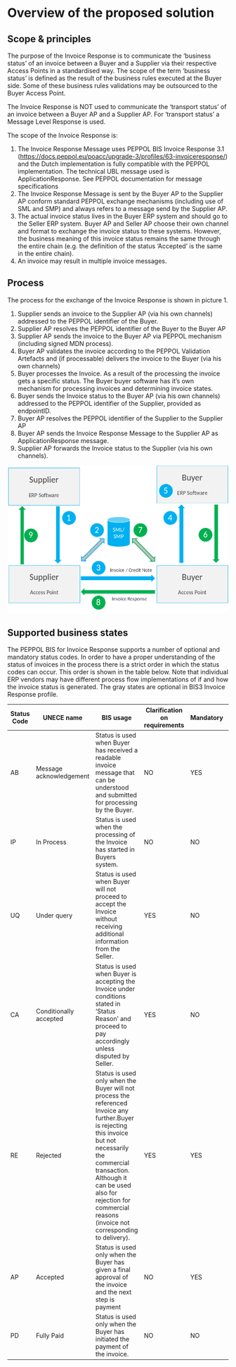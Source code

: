 # Overview of the proposed solution

## Scope & principles

The purpose of the Invoice Response is to communicate the ‘business status’ of an invoice between a Buyer and a Supplier via their respective Access Points in a standardised way.
The scope of the term ‘business status’ is defined as the result of the business rules executed at the Buyer side. Some of these business rules validations may be outsourced to the Buyer Access Point.

The Invoice Response is NOT used to communicate the ‘transport status’ of an invoice between a Buyer AP and a Supplier AP. For ‘transport status’ a Message Level Response is used.

The scope of the Invoice Response is:

1. The Invoice Response Message uses PEPPOL BIS Invoice Response 3.1 (https://docs.peppol.eu/poacc/upgrade-3/profiles/63-invoiceresponse/) and the Dutch implementation is fully compatible with the PEPPOL implementation. The technical UBL message used is ApplicationResponse. See PEPPOL documentation for message specifications
2. The Invoice Response Message is sent by the Buyer AP to the Supplier AP conform standard PEPPOL exchange mechanisms (including use of SML and SMP) and always refers to a message send by the Supplier AP. 
3. The actual invoice status lives in the Buyer ERP system and should go to the Seller ERP system. Buyer AP and Seller AP choose their own channel and format to exchange the invoice status to these systems. However, the business meaning of this invoice status remains the same through the entire chain (e.g. the definition of the status ‘Accepted’ is the same in the entire chain).
4. An invoice may result in multiple invoice messages.

## Process

The process for the exchange of the Invoice Response is shown in picture 1.

1. Supplier sends an invoice to the Supplier AP (via his own channels) addressed to the PEPPOL identifier of the Buyer.
2. Supplier AP resolves the PEPPOL identifier of the Buyer to the Buyer AP 
3. Supplier AP sends the invoice to the Buyer AP via PEPPOL mechanism (including signed MDN process).
4. Buyer AP validates the invoice according to the PEPPOL Validation Artefacts and (if processable) delivers the invoice to the Buyer (via his own channels)
5. Buyer processes the Invoice. As a result of the processing the invoice gets a specific status. The Buyer buyer software has it’s own mechanism for processing invoices and determining invoice states.
6. Buyer sends the Invoice status to the Buyer AP (via his own channels) addressed to the PEPPOL identifier of the Supplier, provided as endpointID.
7. Buyer AP resolves the PEPPOL identifier of the Supplier to the Supplier AP
8. Buyer AP sends the Invoice Response Message to the Supplier AP as ApplicationResponse message.
9. Supplier AP forwards the Invoice status to the Supplier (via his own channels).

![Overview](Overview.png)

## Supported business states

The PEPPOL BIS for Invoice Response supports a number of optional and mandatory status codes. In order to have a proper understanding of the status of invoices in the process there is a strict order in which the status codes can occur. This order is shown in the table below. Note that individual ERP vendors may have different process flow implementations of if and how the invoice status is generated. The gray states are optional in BIS3 Invoice Response profile.

| Status Code | UNECE name | BIS usage | Clarification on requirements | Mandatory | Final |
|--|----|----------|--|--|--|
| AB | Message acknowledgement | Status is used when Buyer has received a readable invoice message that can be understood and submitted for processing by the Buyer. | NO | YES | NO |
| IP | In Process | Status is used when the processing of the Invoice has started in Buyers system. | NO | NO | NO |
| UQ | Under query | Status is used when Buyer will not proceed to accept the Invoice without receiving additional information from the Seller. | YES | NO | NO |
| CA | Conditionally accepted | Status is used when Buyer is accepting the Invoice under conditions stated in ‘Status Reason’ and proceed to pay accordingly unless disputed by Seller. | YES | NO | NO |
| RE | Rejected | Status is used only when the Buyer will not process the referenced Invoice any further.Buyer is rejecting this invoice but not necessarily the commercial transaction. Although it can be used also for rejection for commercial reasons (invoice not corresponding to delivery). | YES | YES | YES |
| AP | Accepted | Status is used only when the Buyer has given a final approval of the invoice and the next step is payment | NO | YES | YES |
| PD | Fully Paid | Status is used only when the Buyer has initiated the payment of the invoice. | NO | NO | NO |
